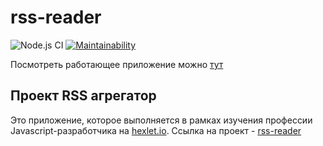 # rss-reader

![Node.js CI](https://github.com/UsmanAAV/frontend-project-lvl3/workflows/Node.js%20CI/badge.svg)
[![Maintainability](https://api.codeclimate.com/v1/badges/1fee47840d35c4ba9895/maintainability)](https://codeclimate.com/github/UsmanAAV/frontend-project-lvl3/maintainability)

Посмотреть работающее приложение можно [тут](https://frontend-project-lvl3-virid.vercel.app/)

## Проект RSS агрегатор

Это приложение, которое выполняется в рамках изучения профессии Javascript-разработчика на [hexlet.io](https://ru.hexlet.io/?ref=155709). Ссылка на проект - [rss-reader](https://ru.hexlet.io/professions/frontend/projects/11?ref=155709)
